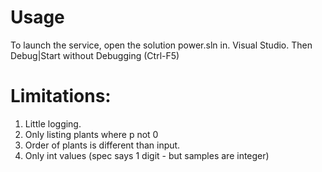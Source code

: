 # Usage

To launch the service, open the solution power.sln in. Visual Studio.  Then Debug|Start without Debugging (Ctrl-F5)


# Limitations:
1. Little logging.
2. Only listing plants where p not 0
3. Order of plants is different than input.
4. Only int values (spec says 1 digit - but samples are integer)
